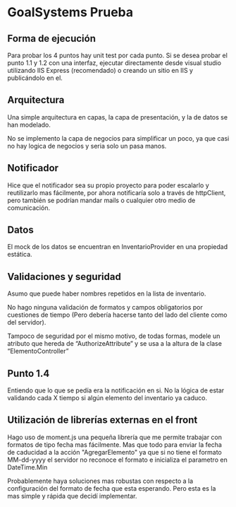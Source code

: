 # GoalSystems Prueba

## Forma de ejecución
Para probar los 4 puntos hay unit test por cada punto.
Si se desea probar el punto 1.1 y 1.2 con una interfaz, ejecutar directamente desde visual studio utilizando IIS Express (recomendado) o creando un sitio en IIS y publicándolo en el.

## Arquitectura
Una simple arquitectura en capas, la capa de presentación, y la de datos se han modelado. 

No se implemento la capa de negocios para simplificar un poco, ya que casi no hay logica de negocios y seria solo un pasa manos.

## Notificador
Hice que el notificador sea su propio proyecto para poder escalarlo y reutilizarlo mas fácilmente, por ahora notificaría solo a través de httpClient, pero también se podrían mandar mails o cualquier otro medio de comunicación.

## Datos
El mock de los datos se encuentran en InventarioProvider en una propiedad estática.

## Validaciones y seguridad
Asumo que puede haber nombres repetidos en la lista de inventario.

No hago ninguna validación de formatos y campos obligatorios por cuestiones de tiempo (Pero debería hacerse tanto del lado del cliente como del servidor).

Tampoco de seguridad por el mismo motivo, de todas formas, modele un atributo que hereda de “AuthorizeAttribute” y se usa a la altura de la clase “ElementoController” 	

## Punto 1.4
Entiendo que lo que se pedía era la notificación en si. No la lógica de estar validando cada X tiempo si algún elemento del inventario ya caduco.

## Utilización de librerías externas en el front
Hago uso de moment.js una pequeña librería que me permite trabajar con formatos de tipo fecha mas fácilmente. 
Mas que todo para enviar la fecha de caducidad a la acción "AgregarElemento" ya que si no tiene el formato MM-dd-yyyy el servidor no reconoce el formato e inicializa el parametro en DateTime.Min

Probablemente haya soluciones mas robustas con respecto a la configuración del formato de fecha que esta esperando. Pero esta es la mas simple y rápida que decidí implementar.


